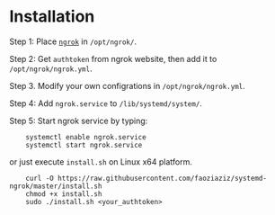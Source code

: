 # Installation

Step 1: Place [`ngrok`](https://ngrok.com/download) in `/opt/ngrok/`.

Step 2: Get `authtoken` from ngrok website, then add it to `/opt/ngrok/ngrok.yml`.

Step 3. Modify your own configrations in `/opt/ngrok/ngrok.yml`.

Step 4: Add `ngrok.service` to `/lib/systemd/system/`.

Step 5: Start ngrok service by typing:

```
    systemctl enable ngrok.service
    systemctl start ngrok.service
```

or just execute `install.sh` on Linux x64 platform.

```
    curl -O https://raw.githubusercontent.com/faoziaziz/systemd-ngrok/master/install.sh
    chmod +x install.sh
    sudo ./install.sh <your_authtoken>
```
